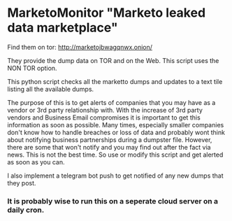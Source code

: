 # MarketoMonitor "Marketo leaked data marketplace" 
Find them on tor: http://marketojbwagqnwx.onion/

They provide the dump data on TOR and on the Web. This script uses the NON TOR option. 


This python script checks all the marketto dumps and updates to a text tile listing all the available dumps. 

The purpose of this is to get alerts of companies that you may have as a vendor or 3rd party relationship with. With the increase of 3rd party vendors and Business Email compromises it is important to get this information as soon as possible. Many times, especially smaller companies don't know how to handle breaches or loss of data and probably wont think about notifying business partnerships during a dumpster file. However, there are some that won't notify and you may find out after the fact via news. This is not the best time. So use or modify this script and get alerted as soon as you can. 

I also implement a telegram bot push to get notified of any new dumps that they post. 

### It is probably wise to run this on a seperate cloud server on a daily cron. 



